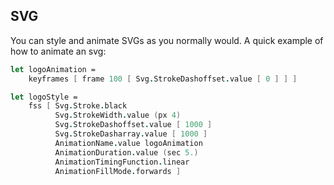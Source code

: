 ## SVG

You can style and animate SVGs as you normally would. 
A quick example of how to animate an svg:

```fsharp
let logoAnimation =
    keyframes [ frame 100 [ Svg.StrokeDashoffset.value [ 0 ] ] ]

let logoStyle =
    fss [ Svg.Stroke.black
          Svg.StrokeWidth.value (px 4)
          Svg.StrokeDashoffset.value [ 1000 ]
          Svg.StrokeDasharray.value [ 1000 ]
          AnimationName.value logoAnimation
          AnimationDuration.value (sec 5.)
          AnimationTimingFunction.linear
          AnimationFillMode.forwards ]
```

<example/>
